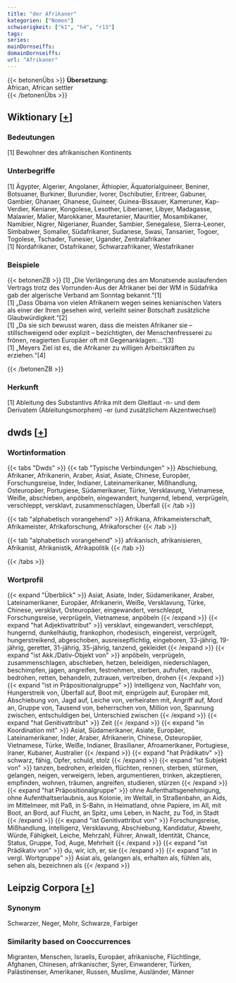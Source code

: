 ```yaml
---
title: "der Afrikaner"
kategorien: ["Nomen"]
schwierigkeit: ["k1", "h4", "r13"]
tags:
series:
mainDornseiffs:
domainDornseiffs:
url: "Afrikaner"
---
```


{{< betonenÜbs >}}
**Übersetzung:**  
African, African settler  
{{< /betonenÜbs >}}

## Wiktionary [[+](https://de.wiktionary.org/wiki/Afrikaner)]

### Bedeutungen
[1] Bewohner des afrikanischen Kontinents  

### Unterbegriffe
[1] Ägypter, Algerier, Angolaner, Äthiopier, Äquatorialguineer, Beniner, Botsuaner, Burkiner, Burundier, Ivorer, Dschibutier, Eritreer, Gabuner, Gambier, Ghanaer, Ghanese, Guineer, Guinea-Bissauer, Kameruner, Kap-Verdier, Kenianer, Kongolese, Lesother, Liberianer, Libyer, Madagasse, Malawier, Malier, Marokkaner, Mauretanier, Mauritier, Mosambikaner, Namibier, Nigrer, Nigerianer, Ruander, Sambier, Senegalese, Sierra-Leoner, Simbabwer, Somalier, Südafrikaner, Sudanese, Swasi, Tansanier, Togoer, Togolese, Tschader, Tunesier, Ugander, Zentralafrikaner  
[1] Nordafrikaner, Ostafrikaner, Schwarzafrikaner, Westafrikaner  

### Beispiele
{{< betonenZB >}}
[1] „Die Verlängerung des am Monatsende auslaufenden Vertrags trotz des Vorrunden-Aus der Afrikaner bei der WM in Südafrika gab der algerische Verband am Sonntag bekannt.“[1]  
[1] „Dass Obama von vielen Afrikanern wegen seines kenianischen Vaters als einer der Ihren gesehen wird, verleiht seiner Botschaft zusätzliche Glaubwürdigkeit.“[2]  
[1] „Da sie sich bewusst waren, dass die meisten Afrikaner sie – stillschweigend oder explizit – bezichtigten, der Menschenfresserei zu frönen, reagierten Europäer oft mit Gegenanklagen:…“[3]  
[1] „Meyers Ziel ist es, die Afrikaner zu willigen Arbeitskräften zu erziehen.“[4]  

{{< /betonenZB >}}
### Herkunft
[1] Ableitung des Substantivs Afrika mit dem Gleitlaut -n- und dem Derivatem (Ableitungsmorphem) -er (und zusätzlichem Akzentwechsel)  



## dwds [[+](https://www.dwds.de/wb/Afrikaner)]

### Wortinformation
{{< tabs "Dwds" >}}
{{< tab "Typische Verbindungen" >}}
Abschiebung, Afrikaner, Afrikanerin, Araber, Asiat, Asiate, Chinese, Europäer, Forschungsreise, Inder, Indianer, Lateinamerikaner, Mißhandlung, Osteuropäer, Portugiese, Südamerikaner, Türke, Versklavung, Vietnamese, Weiße, abschieben, anpöbeln, eingewandert, hungernd, lebend, verprügeln, verschleppt, versklavt, zusammenschlagen, Überfall
{{< /tab >}}

{{< tab "alphabetisch vorangehend" >}}
Afrikana, Afrikameisterschaft, Afrikameister, Afrikaforschung, Afrikaforscher
{{< /tab >}}

{{< tab "alphabetisch vorangehend" >}}
afrikanisch, afrikanisieren, Afrikanist, Afrikanistik, Afrikapolitik
{{< /tab >}}

{{< /tabs >}}

### Wortprofil
{{< expand "Überblick" >}} Asiat, Asiate, Inder, Südamerikaner, Araber, Lateinamerikaner, Europäer, Afrikanerin, Weiße, Versklavung, Türke, Chinese, versklavt, Osteuropäer, eingewandert, verschleppt, Forschungsreise, verprügeln, Vietnamese, anpöbeln {{< /expand >}}
{{< expand "hat Adjektivattribut" >}} versklavt, eingewandert, verschleppt, hungernd, dunkelhäutig, frankophon, rhodesisch, eingereist, verprügelt, hungerstreikend, abgeschoben, ausreisepflichtig, eingeboren, 33-jährig, 19-jährig, gerettet, 31-jährig, 35-jährig, tanzend, gekleidet {{< /expand >}}
{{< expand "ist Akk./Dativ-Objekt von" >}} anpöbeln, verprügeln, zusammenschlagen, abschieben, hetzen, beleidigen, niederschlagen, beschimpfen, jagen, angreifen, festnehmen, sterben, aufrufen, rauben, bedrohen, retten, behandeln, zutrauen, vertreiben, drohen {{< /expand >}}
{{< expand "ist in Präpositionalgruppe" >}} Intelligenz von, Nachfahr von, Hungerstreik von, Überfall auf, Boot mit, einprügeln auf, Europäer mit, Abschiebung von, Jagd auf, Leiche von, verheiraten mit, Angriff auf, Mord an, Gruppe von, Tausend von, beherrschen von, Million von, Spannung zwischen, entschuldigen bei, Unterschied zwischen {{< /expand >}}
{{< expand "hat Genitivattribut" >}} Zeit {{< /expand >}}
{{< expand "in Koordination mit" >}} Asiat, Südamerikaner, Asiate, Europäer, Lateinamerikaner, Inder, Araber, Afrikanerin, Chinese, Osteuropäer, Vietnamese, Türke, Weiße, Indianer, Brasilianer, Afroamerikaner, Portugiese, Iraner, Kubaner, Australier {{< /expand >}}
{{< expand "hat Prädikativ" >}} schwarz, fähig, Opfer, schuld, stolz {{< /expand >}}
{{< expand "ist Subjekt von" >}} tanzen, bedrohen, erleiden, flüchten, rennen, sterben, stürmen, gelangen, neigen, verweigern, leben, argumentieren, trinken, akzeptieren, empfinden, wohnen, träumen, angreifen, studieren, stürzen {{< /expand >}}
{{< expand "hat Präpositionalgruppe" >}} ohne Aufenthaltsgenehmigung, ohne Aufenthaltserlaubnis, aus Kolonie, im Weltall, in Straßenbahn, an Aids, im Mittelmeer, mit Paß, in S-Bahn, in Heimatland, ohne Papiere, im All, mit Boot, an Bord, auf Flucht, an Spitz, ums Leben, in Nacht, zu Tod, in Stadt {{< /expand >}}
{{< expand "ist Genitivattribut von" >}} Forschungsreise, Mißhandlung, Intelligenz, Versklavung, Abschiebung, Kandidatur, Abwehr, Würde, Fähigkeit, Leiche, Mehrzahl, Führer, Anwalt, Identität, Chance, Status, Gruppe, Tod, Auge, Mehrheit {{< /expand >}}
{{< expand "ist Prädikativ von" >}} du, wir, ich, er, sie {{< /expand >}}
{{< expand "ist in vergl. Wortgruppe" >}} Asiat als, gelangen als, erhalten als, fühlen als, sehen als, bezeichnen als {{< /expand >}}

## Leipzig Corpora [[+](https://corpora.uni-leipzig.de/en/res?word=Afrikaner&corpusId=deu_newscrawl-public_2018)]


### Synonym
Schwarzer, Neger, Mohr, Schwarze, Farbiger


### Similarity based on Cooccurrences
Migranten, Menschen, Israelis, Europäer, afrikanische, Flüchtlinge, Afghanen, Chinesen, afrikanischer, Syrer, Einwanderer, Türken, Palästinenser, Amerikaner, Russen, Muslime, Ausländer, Männer

